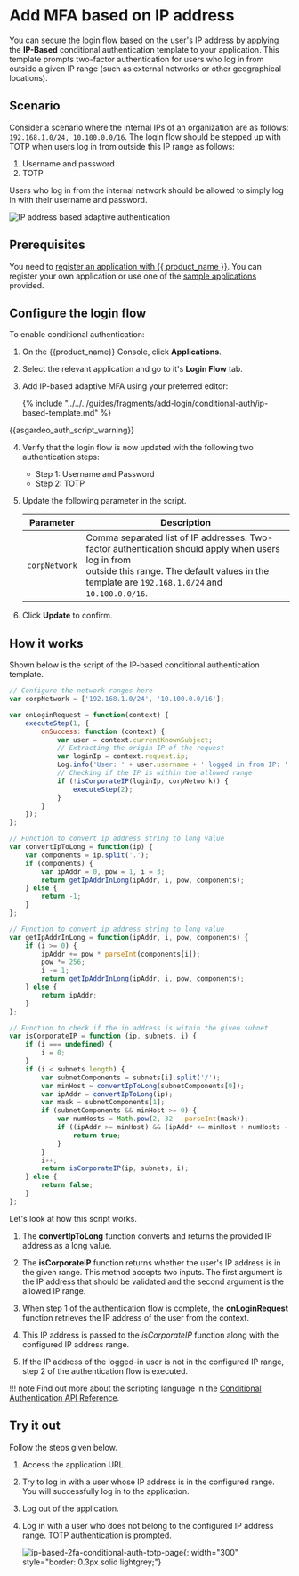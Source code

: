 # Add MFA based on IP address

You can secure the login flow based on the user's IP address by applying the **IP-Based** conditional authentication template to your application. This template prompts two-factor authentication for users who log in from outside a given IP range (such as external networks or other geographical locations).

## Scenario

Consider a scenario where the internal IPs of an organization are as follows: `192.168.1.0/24, 10.100.0.0/16`. The login flow should be stepped up with TOTP when users log in from outside this IP range as follows:

1. Username and password
2. TOTP

Users who log in from the internal network should be allowed to simply log in with their username and password.

![IP address based adaptive authentication]({{base_path}}/assets/img/guides/conditional-auth/ip-based-adaptive-auth.png)

## Prerequisites

You need to [register an application with {{ product_name }}]({{base_path}}/guides/applications/). You can register your own application or use one of the [sample applications]({{base_path}}/get-started/try-samples/) provided.

## Configure the login flow

To enable conditional authentication:

1. On the {{product_name}} Console, click **Applications**.

2. Select the relevant application and go to it's **Login Flow** tab.

3. Add IP-based adaptive MFA using your preferred editor:

    {% include "../../../guides/fragments/add-login/conditional-auth/ip-based-template.md" %}

{{asgardeo_auth_script_warning}}

4. Verify that the login flow is now updated with the following two authentication steps:

    - Step 1: Username and Password
    - Step 2: TOTP

5. Update the following parameter in the script.

    <table>
        <thead>
            <tr>
                <th>Parameter</th>
                <th>Description</th>
            </tr>
        </thead>
        <tbody>
            <tr>
                <td><code>corpNetwork</code></td>
                <td>Comma separated list of IP addresses. Two-factor authentication should apply when users log in from</br> outside this range. The default values in the template are <code>192.168.1.0/24</code> and <code>10.100.0.0/16</code>.</td>
            </tr>
        </tbody>
    </table>

6. Click **Update** to confirm.

## How it works

Shown below is the script of the IP-based conditional authentication template.

```js
// Configure the network ranges here
var corpNetwork = ['192.168.1.0/24', '10.100.0.0/16'];

var onLoginRequest = function(context) {
    executeStep(1, {
        onSuccess: function (context) {
            var user = context.currentKnownSubject;
            // Extracting the origin IP of the request
            var loginIp = context.request.ip;
            Log.info('User: ' + user.username + ' logged in from IP: ' + loginIp);
            // Checking if the IP is within the allowed range
            if (!isCorporateIP(loginIp, corpNetwork)) {
                executeStep(2);
            }
        }
    });
};

// Function to convert ip address string to long value
var convertIpToLong = function(ip) {
    var components = ip.split('.');
    if (components) {
        var ipAddr = 0, pow = 1, i = 3;
        return getIpAddrInLong(ipAddr, i, pow, components);
    } else {
        return -1;
    }
};

// Function to convert ip address string to long value
var getIpAddrInLong = function(ipAddr, i, pow, components) {
    if (i >= 0) {
        ipAddr += pow * parseInt(components[i]);
        pow *= 256;
        i -= 1;
        return getIpAddrInLong(ipAddr, i, pow, components);
    } else {
        return ipAddr;
    }
};

// Function to check if the ip address is within the given subnet
var isCorporateIP = function (ip, subnets, i) {
    if (i === undefined) {
        i = 0;
    }
    if (i < subnets.length) {
        var subnetComponents = subnets[i].split('/');
        var minHost = convertIpToLong(subnetComponents[0]);
        var ipAddr = convertIpToLong(ip);
        var mask = subnetComponents[1];
        if (subnetComponents && minHost >= 0) {
            var numHosts = Math.pow(2, 32 - parseInt(mask));
            if ((ipAddr >= minHost) && (ipAddr <= minHost + numHosts - 1)) {
                return true;
            }
        }
        i++;
        return isCorporateIP(ip, subnets, i);
    } else {
        return false;
    }
};
```

Let's look at how this script works.

1. The **convertIpToLong** function converts and returns the provided IP address as a long value.

2. The **isCorporateIP** function returns whether the user's IP address is in the given range. This method accepts two inputs. The
first argument is the IP address that should be validated and the second argument is the allowed IP range.

3. When step 1 of the authentication flow is complete, the **onLoginRequest** function retrieves the IP
address of the user from the context.

4. This IP address is passed to the _isCorporateIP_ function along with the
configured IP address range.

5. If the IP address of the logged-in user is not in the configured IP range, step 2 of the authentication flow is
executed.

!!! note
    Find out more about the scripting language in the [Conditional Authentication API Reference]({{base_path}}/references/conditional-auth/api-reference/).

## Try it out

Follow the steps given below.

1. Access the application URL.

2. Try to log in with a user whose IP address is in the configured range. You will successfully log in to the application.

3. Log out of the application.

4. Log in with a user who does not belong to the configured IP address range. TOTP authentication is prompted.

    ![ip-based-2fa-conditional-auth-totp-page]({{base_path}}/assets/img/guides/conditional-auth/enter-otp-token.png){: width="300" style="border: 0.3px solid lightgrey;"}
